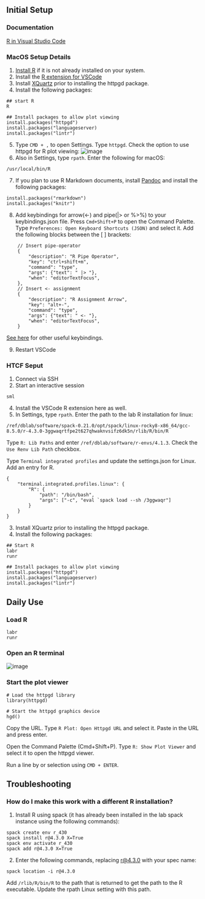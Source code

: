 ## Initial Setup
### Documentation
[R in Visual Studio Code](https://code.visualstudio.com/docs/languages/r#:~:text=To%20enhance%20the%20experience%20of,syntax%20highlighting%20and%20auto%2Dcompletion.)

### MacOS Setup Details
1. [Install R](https://cran.r-project.org/bin/macosx/) if it is not already installed on your system.
2. Install the [R extension for VSCode](https://marketplace.visualstudio.com/items?itemName=REditorSupport.r)
3. Install [XQuartz](https://www.xquartz.org) prior to installing the httpgd package.
4. Install the following packages:
```
## start R
R

## Install packages to allow plot viewing
install.packages("httpgd")
install.packages("languageserver)
install.packages("lintr")
```
5. Type `CMD + ,` to open Settings. Type `httpgd`. Check the option to use httpgd for R plot viewing: ![image](https://github.com/user-attachments/assets/9debf4c1-f7f1-4795-8d64-ad76bf28e081)
6. Also in Settings, type `rpath`. Enter the following for macOS:
```
/usr/local/bin/R
```
7. If you plan to use R Markdown documents, install [Pandoc](https://github.com/jgm/pandoc/blob/main/INSTALL.md) and install the following packages:
```
install.packages("rmarkdown")
install.packages("knitr")
```
8. Add keybindings for arrow(<-) and pipe(|> or %>%) to your keybindings.json file.
Press `Cmd+Shift+P` to open the Command Palette. 
Type `Preferences: Open Keyboard Shortcuts (JSON)` and select it.
Add the following blocks between the [ ] brackets:
```
    // Insert pipe-operator
    {
        "description": "R Pipe Operator",
        "key": "ctrl+shift+m",
        "command": "type",
        "args": {"text": " |> "},
        "when": "editorTextFocus",
    },
    // Insert <- assignment
    {
        "description": "R Assignment Arrow",
        "key": "alt+-",
        "command": "type",
        "args": {"text": " <- "},
        "when": "editorTextFocus",
    }
```
[See here](https://gist.github.com/strengejacke/a84caf94095f498fb552988edf4ee23a) for other useful keybindings.

9. Restart VSCode

### HTCF Seput
1. Connect via SSH
2. Start an interactive session
```
sml
```
4. Install the VSCode R extension here as well.
5. In Settings, type `rpath`. Enter the path to the lab R installation for linux:
```
/ref/dblab/software/spack-0.21.0/opt/spack/linux-rocky8-x86_64/gcc-8.5.0/r-4.3.0-3ggwaqrtfpe2t627qhwaknvsifz6dk5n/rlib/R/bin/R
```
Type `R: Lib Paths` and enter `/ref/dblab/software/r-envs/4.1.3`. Check the `Use Renv Lib Path` checkbox.

Type `Terminal integrated profiles` and update the settings.json for Linux. Add an entry for R.
```
{
    "terminal.integrated.profiles.linux": {
        "R": {
            "path": "/bin/bash",
            "args": ["-c", "eval `spack load --sh /3ggwaqr"]
        }
    }
}
```
3. Install XQuartz prior to installing the httpgd package.
4. Install the following packages:
```
## Start R
labr
runr

## Install packages to allow plot viewing
install.packages("httpgd")
install.packages("languageserver)
install.packages("lintr")

```
## Daily Use
### Load R
```
labr
runr
```

### Open an R terminal
![image](https://github.com/user-attachments/assets/9f59d75a-cc22-46f2-8abc-59085dd1c8b5)

### Start the plot viewer
```
# Load the httpgd library
library(httpgd)

# Start the httpgd graphics device
hgd()
```

Copy the URL. Type `R Plot: Open Httpgd URL` and select it. Paste in the URL and press enter.

Open the Command Palette (Cmd+Shift+P).
Type `R: Show Plot Viewer` and select it to open the httpgd viewer.

Run a line by or selection using `CMD + ENTER`.

## Troubleshooting
### How do I make this work with a different R installation? 
1. Install R using spack (it has already been installed in the lab spack instance using the following commands):
```
spack create env r_430
spack install r@4.3.0 X=True
spack env activate r_430
spack add r@4.3.0 X=True
```
2. Enter the following commands, replacing r@4.3.0 with your spec name:
```
spack location -i r@4.3.0
```
Add `/rlib/R/bin/R` to the path that is returned to get the path to the R executable. Update the rpath Linux setting with this path.
